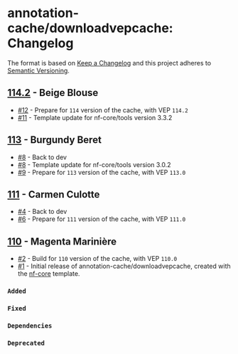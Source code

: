 # annotation-cache/downloadvepcache: Changelog

The format is based on [Keep a Changelog](https://keepachangelog.com/en/1.0.0/)
and this project adheres to [Semantic Versioning](https://semver.org/spec/v2.0.0.html).

## [114.2](https://github.com/annotation-cache/downloadvepcache/releases/tag/114.2) - Beige Blouse

- [#12](https://github.com/annotation-cache/downloadvepcache/pull/12) - Prepare for `114` version of the cache, with VEP `114.2`
- [#11](https://github.com/annotation-cache/downloadvepcache/pull/11) - Template update for nf-core/tools version 3.3.2

## [113](https://github.com/annotation-cache/downloadvepcache/releases/tag/113) - Burgundy Beret

- [#8](https://github.com/annotation-cache/downloadvepcache/pull/8) - Back to dev
- [#8](https://github.com/annotation-cache/downloadvepcache/pull/8) - Template update for nf-core/tools version 3.0.2
- [#9](https://github.com/annotation-cache/downloadvepcache/pull/9) - Prepare for `113` version of the cache, with VEP `113.0`

## [111](https://github.com/annotation-cache/downloadvepcache/releases/tag/111) - Carmen Culotte

- [#4](https://github.com/annotation-cache/downloadvepcache/pull/4) - Back to dev
- [#6](https://github.com/annotation-cache/downloadvepcache/pull/6) - Prepare for `111` version of the cache, with VEP `111.0`

## [110](https://github.com/annotation-cache/downloadvepcache/releases/tag/110) - Magenta Marinière

- [#2](https://github.com/annotation-cache/downloadvepcache/pull/2) - Build for `110` version of the cache, with VEP `110.0`
- [#1](https://github.com/annotation-cache/downloadvepcache/pull/1) - Initial release of annotation-cache/downloadvepcache, created with the [nf-core](https://nf-co.re/) template.

### `Added`

### `Fixed`

### `Dependencies`

### `Deprecated`
